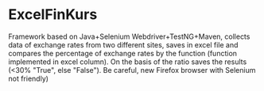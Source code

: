# ExcelFinKurs
Framework based on Java+Selenium Webdriver+TestNG+Maven, collects data of exchange rates from two different sites, saves in excel file and compares the percentage of exchange rates by the function (function implemented in excel column). On the basis of the ratio saves the results (<30% "True", else "False").
Be careful, new Firefox browser with Selenium not friendly)
